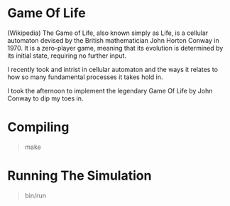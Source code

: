 # Game Of Life
(Wikipedia)
The Game of Life, also known simply as Life, is a cellular automaton devised by the British mathematician John Horton Conway in 1970. It is a zero-player game, meaning that its evolution is determined by its initial state, requiring no further input. 

I recently took and intrist in cellular automaton and the ways it relates to how so many fundamental processes it takes hold in.

I took the afternoon to implement the legendary Game Of Life by John Conway to dip my toes in.

# Compiling 

> make

# Running The Simulation

> bin/run




